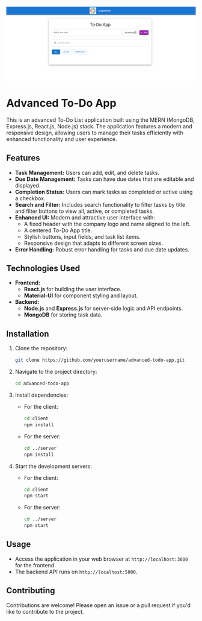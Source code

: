 
![App Screenshot](./image.png)

# Advanced To-Do App

This is an advanced To-Do List application built using the MERN (MongoDB, Express.js, React.js, Node.js) stack. The application features a modern and responsive design, allowing users to manage their tasks efficiently with enhanced functionality and user experience.

## Features

- **Task Management:** Users can add, edit, and delete tasks.
- **Due Date Management:** Tasks can have due dates that are editable and displayed.
- **Completion Status:** Users can mark tasks as completed or active using a checkbox.
- **Search and Filter:** Includes search functionality to filter tasks by title and filter buttons to view all, active, or completed tasks.
- **Enhanced UI:** Modern and attractive user interface with:
  - A fixed header with the company logo and name aligned to the left.
  - A centered To-Do App title.
  - Stylish buttons, input fields, and task list items.
  - Responsive design that adapts to different screen sizes.
- **Error Handling:** Robust error handling for tasks and due date updates.

## Technologies Used

- **Frontend:**
  - **React.js** for building the user interface.
  - **Material-UI** for component styling and layout.
- **Backend:**
  - **Node.js** and **Express.js** for server-side logic and API endpoints.
  - **MongoDB** for storing task data.

## Installation

1. Clone the repository:
   ```bash
   git clone https://github.com/yourusername/advanced-todo-app.git
   ```

2. Navigate to the project directory:
   ```bash
   cd advanced-todo-app
   ```

3. Install dependencies:
   - For the client:
     ```bash
     cd client
     npm install
     ```
   - For the server:
     ```bash
     cd ../server
     npm install
     ```

4. Start the development servers:
   - For the client:
     ```bash
     cd client
     npm start
     ```
   - For the server:
     ```bash
     cd ../server
     npm start
     ```

## Usage

- Access the application in your web browser at `http://localhost:3000` for the frontend.
- The backend API runs on `http://localhost:5000`.

## Contributing

Contributions are welcome! Please open an issue or a pull request if you'd like to contribute to the project.

